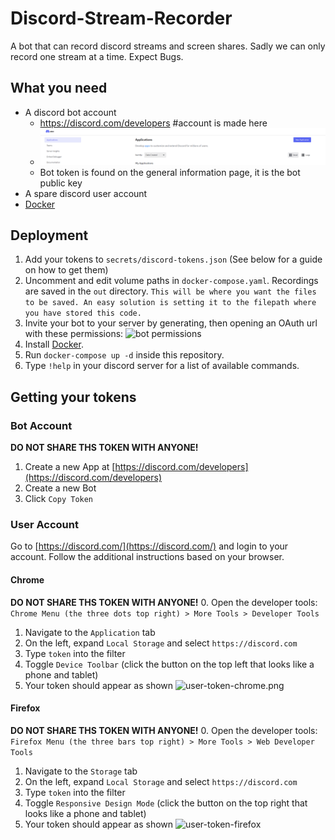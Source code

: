 # Discord-Stream-Recorder
A bot that can record discord streams and screen shares. Sadly we can only record one stream at a time. Expect Bugs.

## What you need
- A discord bot account
   - https://discord.com/developers #account is made here
   - ![createbot.PNG](createbot.PNG)
   - Bot token is found on the general information page, it is the bot public key
- A spare discord user account
- [Docker](https://docs.docker.com/get-docker/)

## Deployment
1. Add your tokens to `secrets/discord-tokens.json` (See below for a guide on how to get them)
1. Uncomment and edit volume paths in `docker-compose.yaml`. Recordings are saved in the `out` directory.
   ```This will be where you want the files to be saved. An easy solution is setting it to the filepath where you have stored this code.```
1. Invite your bot to your server by generating, then opening an OAuth url with these permissions:
   ![bot permissions](bot_permissions.png)
1. Install [Docker](https://docs.docker.com/get-docker/).
1. Run `docker-compose up -d` inside this repository.
1. Type `!help` in your discord server for a list of available commands.



## Getting your tokens
### Bot Account
**DO NOT SHARE THS TOKEN WITH ANYONE!**
1. Create a new App at [https://discord.com/developers](https://discord.com/developers)
1. Create a new Bot
1. Click `Copy Token`

### User Account
Go to [https://discord.com/](https://discord.com/) and login to your account. Follow the additional instructions based on your browser.

#### Chrome

**DO NOT SHARE THS TOKEN WITH ANYONE!**
0. Open the developer tools: `Chrome Menu (the three dots top right) > More Tools > Developer Tools`
1. Navigate to the `Application` tab
2. On the left, expand `Local Storage` and select `https://discord.com`
3. Type `token` into the filter
4. Toggle `Device Toolbar` (click the button on the top left that looks like a phone and tablet)
5. Your token should appear as shown
![user-token-chrome.png](user-token-chrome.png)

#### Firefox

**DO NOT SHARE THS TOKEN WITH ANYONE!**
0. Open the developer tools: `Firefox Menu (the three bars top right) > More Tools > Web Developer Tools`
1. Navigate to the `Storage` tab
2. On the left, expand `Local Storage` and select `https://discord.com`
3. Type `token` into the filter
4. Toggle `Responsive Design Mode` (click the button on the top right that looks like a phone and tablet)
5. Your token should appear as shown
![user-token-firefox](user-token-firefox.png)
